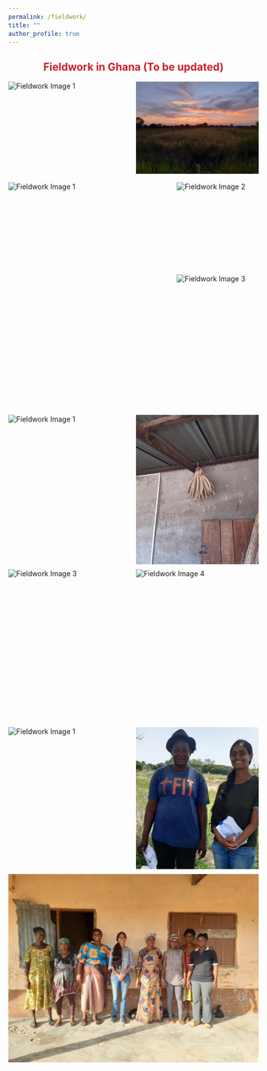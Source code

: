 ```yaml
---
permalink: /fieldwork/
title: ""
author_profile: true
---
```


<!--
<span style="color:purple;">Fieldwork in Ghana</span>
------

<span style="color:black;">In summer of 2022, I got an opportunity to spend 1.5 months in Northern Ghana, I was there to run my own discrete choice experiment and also to help supervise baseline data collection for an RCT on drought index insurance.

<img src='/images/Fieldwork/20220607_183343.jpg' width="700" height="400">
-->


<div style="text-align: center;">
  <h2 style="color: #cb2027;">Fieldwork in Ghana (To be updated)</h2>
  <p style="color: black;">
  </p>
</div>

<div style="display: grid; grid-template-columns: repeat(2, 1fr); gap: 10px;">
  <img src="/images/Fieldwork/20220527_165750.jpg" style="width: 100%; height: auto; object-fit: cover;" alt="Fieldwork Image 1">
  <img src="/images/Fieldwork/20220607_183343.jpg" style="width: 100%; height: auto; object-fit: cover;" alt="Fieldwork Image 2">
</div>

<br>

<div style="display: grid; grid-template-columns: 2fr 1fr; grid-template-rows: repeat(2, auto); gap: 10px;">
  <img src="/images/Fieldwork/20220531_111201.jpg" style="grid-row: span 2; width: 100%; height: 450px;" alt="Fieldwork Image 1">
  <img src="/images/Fieldwork/20220523_095415.jpg" style="width: 100%; height: 175px;" alt="Fieldwork Image 2">
  <img src="/images/Fieldwork/20220523_095401.jpg" style="width: 100%; height: 265px;" alt="Fieldwork Image 3">
</div>

<br>

<div style="display: grid; grid-template-columns: repeat(2, 1fr); gap: 10px;">
  <img src="/images/Fieldwork/20220527_092723.jpg" style="width: 100%; height: 300px; object-fit: cover;" alt="Fieldwork Image 1">
  <img src="/images/Fieldwork/20220527_092731.jpg" style="width: 100%; height: 300px; object-fit: cover;" alt="Fieldwork Image 2">
  <img src="/images/Fieldwork/20220523_095540.jpg" style="width: 100%; height: 300px; object-fit: cover;" alt="Fieldwork Image 3">
  <img src="/images/Fieldwork/20220603_085728.jpg" style="width: 100%; height: 300px; object-fit: cover;" alt="Fieldwork Image 4">
</div>

<br>

<div style="display: grid; grid-template-columns: repeat(2, 1fr); gap: 10px;">
  <img src="/images/Fieldwork/20220603_101136.jpg" style="width: 100%; height: auto;" alt="Fieldwork Image 1">
  <img src="/images/Fieldwork/20220602_140312_modified_edited.jpg" style="width: 100%; height: 285px; object-fit: cover;" alt="Fieldwork Image 2">
  <img src="/images/Fieldwork/20220619_164340.jpg" style="grid-column: span 2; width: 100%; height: auto;" alt="Fieldwork Image 3">
</div>
